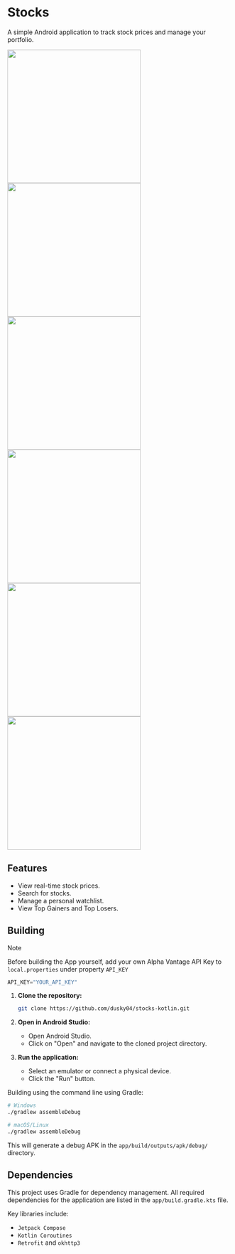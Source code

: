 # Stocks

A simple Android application to track stock prices and manage your portfolio.

<img src="screenshots\00_HomeScreenLight.jpg" width="300">
<img src="screenshots\00_HomeScreenDark.jpg" width="300">
<img src="screenshots\01_StockOverviewLight.jpg" width="300">
<img src="screenshots\01_StockOverviewDark.jpg" width="300">
<img src="screenshots\02_NewsScreenLight.jpg" width="300">
<img src="screenshots\02_NewsScreenDark.jpg" width="300">

## Features

- View real-time stock prices.
- Search for stocks.
- Manage a personal watchlist.
- View Top Gainers and Top Losers.

## Building

> [!NOTE]
> Before building the App yourself, add your own Alpha Vantage API Key to `local.properties` under property `API_KEY`

```kt
API_KEY="YOUR_API_KEY"
```

1.  **Clone the repository:**
    ```sh
    git clone https://github.com/dusky04/stocks-kotlin.git
    ```
2.  **Open in Android Studio:**

    - Open Android Studio.
    - Click on "Open" and navigate to the cloned project directory.

3.  **Run the application:**
    - Select an emulator or connect a physical device.
    - Click the "Run" button.

Building using the command line using Gradle:

```sh
# Windows
./gradlew assembleDebug

# macOS/Linux
./gradlew assembleDebug
```

This will generate a debug APK in the `app/build/outputs/apk/debug/` directory.

## Dependencies

This project uses Gradle for dependency management. All required dependencies for the application are listed in the `app/build.gradle.kts` file.

Key libraries include:

- `Jetpack Compose`
- `Kotlin Coroutines`
- `Retrofit` and `okhttp3`
